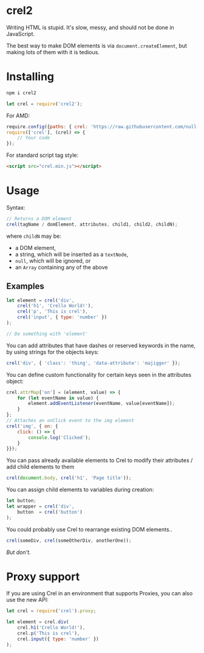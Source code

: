 # crel2

Writing HTML is stupid. It's slow, messy, and should not be done in JavaScript.

The best way to make DOM elements is via `document.createElement`, but making lots of them with it is tedious.


# Installing

```bash
npm i crel2
```

```javascript
let crel = require('crel2');
```

For AMD:

```javascript
require.config({paths: { crel: 'https://raw.githubusercontent.com/null-none/crel2/main/crel.min.js' }});
require(['crel'], (crel) => {
    // Your code
});
```

For standard script tag style:

```html
<script src="crel.min.js"></script>
```

# Usage

Syntax:

```javascript
// Returns a DOM element
crel(tagName / domElement, attributes, child1, child2, childN);
```

where `childN` may be:

- a DOM element,
- a string, which will be inserted as a `textNode`,
- `null`, which will be ignored, or
- an `Array` containing any of the above

## Examples

```javascript
let element = crel('div',
    crel('h1', 'Crello World!'),
    crel('p', 'This is crel'),
    crel('input', { type: 'number' })
);

// Do something with 'element'
```

You can add attributes that have dashes or reserved keywords in the name, by using strings for the objects keys:

```javascript
crel('div', { 'class': 'thing', 'data-attribute': 'majigger' });
```

You can define custom functionality for certain keys seen in the attributes
object:

```javascript
crel.attrMap['on'] = (element, value) => {
    for (let eventName in value) {
        element.addEventListener(eventName, value[eventName]);
    }
};
// Attaches an onClick event to the img element
crel('img', { on: {
    click: () => {
        console.log('Clicked');
    }
}});
```

You can pass already available elements to Crel to modify their attributes / add child elements to them

```javascript
crel(document.body, crel('h1', 'Page title'));
```

You can assign child elements to variables during creation:

```javascript
let button;
let wrapper = crel('div',
    button  = crel('button')
);
```

You could probably use Crel to rearrange existing DOM elements..

```javascript
crel(someDiv, crel(someOtherDiv, anotherOne));
```

_But don't._

# Proxy support

If you are using Crel in an environment that supports Proxies, you can also use the new API:

```javascript
let crel = require('crel').proxy;

let element = crel.div(
    crel.h1('Crello World!'),
    crel.p('This is crel'),
    crel.input({ type: 'number' })
);
```
